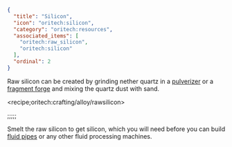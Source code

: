 ```json
{
  "title": "Silicon",
  "icon": "oritech:silicon",
  "category": "oritech:resources",
  "associated_items": [
    "oritech:raw_silicon",
    "oritech:silicon"
  ],
  "ordinal": 2
}
```

Raw silicon can be created by grinding nether quartz in a [pulverizer](^oritech:processing/pulverizer) or a [fragment forge](^oritech:processing/fragment_forge) and mixing the quartz dust with sand.

<recipe;oritech:crafting/alloy/rawsilicon>

;;;;;

Smelt the raw silicon to get silicon, which you will need before you can build [fluid pipes](^oritech:logistics/fluid_transport) or any other fluid processing machines.